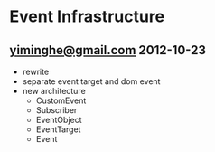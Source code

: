 # Event Infrastructure


## yiminghe@gmail.com 2012-10-23

 - rewrite
 - separate event target and dom event
 - new architecture
    - CustomEvent
    - Subscriber
    - EventObject
    - EventTarget
    - Event